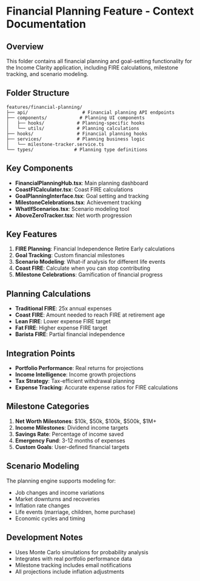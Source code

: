 # Financial Planning Feature - Context Documentation

## Overview
This folder contains all financial planning and goal-setting functionality for the Income Clarity application, including FIRE calculations, milestone tracking, and scenario modeling.

## Folder Structure
```
features/financial-planning/
├── api/                    # Financial planning API endpoints
├── components/            # Planning UI components
│   ├── hooks/            # Planning-specific hooks
│   └── utils/            # Planning calculations
├── hooks/                # Financial planning hooks
├── services/             # Planning business logic
│   └── milestone-tracker.service.ts
└── types/               # Planning type definitions
```

## Key Components
- **FinancialPlanningHub.tsx**: Main planning dashboard
- **CoastFICalculator.tsx**: Coast FIRE calculations
- **GoalPlanningInterface.tsx**: Goal setting and tracking
- **MilestoneCelebrations.tsx**: Achievement tracking
- **WhatIfScenarios.tsx**: Scenario modeling tool
- **AboveZeroTracker.tsx**: Net worth progression

## Key Features
1. **FIRE Planning**: Financial Independence Retire Early calculations
2. **Goal Tracking**: Custom financial milestones
3. **Scenario Modeling**: What-if analysis for different life events
4. **Coast FIRE**: Calculate when you can stop contributing
5. **Milestone Celebrations**: Gamification of financial progress

## Planning Calculations
- **Traditional FIRE**: 25x annual expenses
- **Coast FIRE**: Amount needed to reach FIRE at retirement age
- **Lean FIRE**: Lower expense FIRE target
- **Fat FIRE**: Higher expense FIRE target
- **Barista FIRE**: Partial financial independence

## Integration Points
- **Portfolio Performance**: Real returns for projections
- **Income Intelligence**: Income growth projections
- **Tax Strategy**: Tax-efficient withdrawal planning
- **Expense Tracking**: Accurate expense ratios for FIRE calculations

## Milestone Categories
1. **Net Worth Milestones**: $10k, $50k, $100k, $500k, $1M+
2. **Income Milestones**: Dividend income targets
3. **Savings Rate**: Percentage of income saved
4. **Emergency Fund**: 3-12 months of expenses
5. **Custom Goals**: User-defined financial targets

## Scenario Modeling
The planning engine supports modeling for:
- Job changes and income variations
- Market downturns and recoveries
- Inflation rate changes
- Life events (marriage, children, home purchase)
- Economic cycles and timing

## Development Notes
- Uses Monte Carlo simulations for probability analysis
- Integrates with real portfolio performance data
- Milestone tracking includes email notifications
- All projections include inflation adjustments